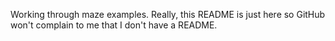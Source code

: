 Working through maze examples.  Really, this README is just here so
GitHub won't complain to me that I don't have a README.
